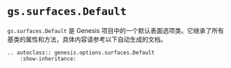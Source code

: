 # `gs.surfaces.Default`

`gs.surfaces.Default` 是 Genesis 项目中的一个默认表面选项类。它继承了所有基类的属性和方法，具体内容请参考以下自动生成的文档。

```{eval-rst}  
.. autoclass:: genesis.options.surfaces.Default
    :show-inheritance:
```

